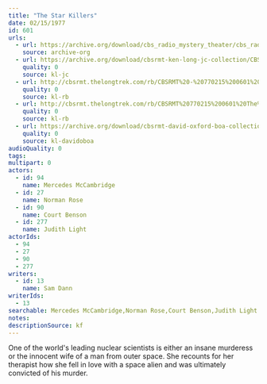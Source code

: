 ```yaml
---
title: "The Star Killers"
date: 02/15/1977
id: 601
urls: 
  - url: https://archive.org/download/cbs_radio_mystery_theater/cbs_radio_mystery_theater-0601-0650.zip/cbs_radio_mystery_theater-0601-0650%2Fcbsrmt_0601_the_star_killers.mp3
    source: archive-org
  - url: https://archive.org/download/cbsrmt-ken-long-jc-collection/CBSRMT - 770215 0601 The Star Killers vbr fb2_jc.mp3
    quality: 0
    source: kl-jc
  - url: http://cbsrmt.thelongtrek.com/rb/CBSRMT%20-%20770215%200601%20The%20Star%20Killers_WLNH-FM_rb.mp3
    quality: 0
    source: kl-rb
  - url: http://cbsrmt.thelongtrek.com/rb/CBSRMT%20770215%200601%20The%20Star%20Killers_wbbm_rb%20levels.mp3
    quality: 0
    source: kl-rb
  - url: https://archive.org/download/cbsrmt-david-oxford-boa-collection/CBSRMT-770215-0601-The-Star-Killers-(128-44)_KIRO-{BoA}.mp3
    quality: 0
    source: kl-davidoboa
audioQuality: 0
tags: 
multipart: 0
actors:  
  - id: 94
    name: Mercedes McCambridge  
  - id: 27
    name: Norman Rose  
  - id: 90
    name: Court Benson  
  - id: 277
    name: Judith Light
actorIds:  
  - 94  
  - 27  
  - 90  
  - 277
writers:  
  - id: 13
    name: Sam Dann
writerIds:  
  - 13
searchable: Mercedes McCambridge,Norman Rose,Court Benson,Judith Light Sam Dann
notes: 
descriptionSource: kf
---
```

One of the world's leading nuclear scientists is either an insane murderess or the innocent wife of a man from outer space. She recounts for her therapist how she fell in love with a space alien and was ultimately convicted of his murder.